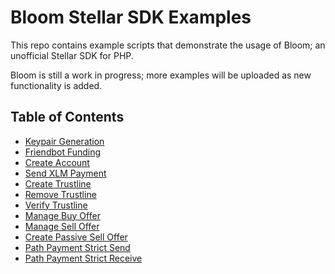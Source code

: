 # Bloom Stellar SDK Examples

This repo contains example scripts that demonstrate the usage of Bloom; an unofficial Stellar SDK for PHP.

Bloom is still a work in progress; more examples will be uploaded as new functionality is added.

## Table of Contents

- [Keypair Generation](src/00-keypair-generation.php)
- [Friendbot Funding](src/00-friendbot-funding.php)
- [Create Account](src/01-create-account.php)
- [Send XLM Payment](src/02-send-xlm-payment.php)
- [Create Trustline](src/03-create-trustline.php)
- [Remove Trustline](src/04-remove-trustline.php)
- [Verify Trustline](src/05-verify-trustline.php)
- [Manage Buy Offer](src/07-manage-buy-offer.php)
- [Manage Sell Offer](src/08-manage-sell-offer.php)
- [Create Passive Sell Offer](src/09-create-passive-sell-offer.php)
- [Path Payment Strict Send](src/10-path-payment-strict-send.php)
- [Path Payment Strict Receive](src/11-path-payment-strict-receive.php)
